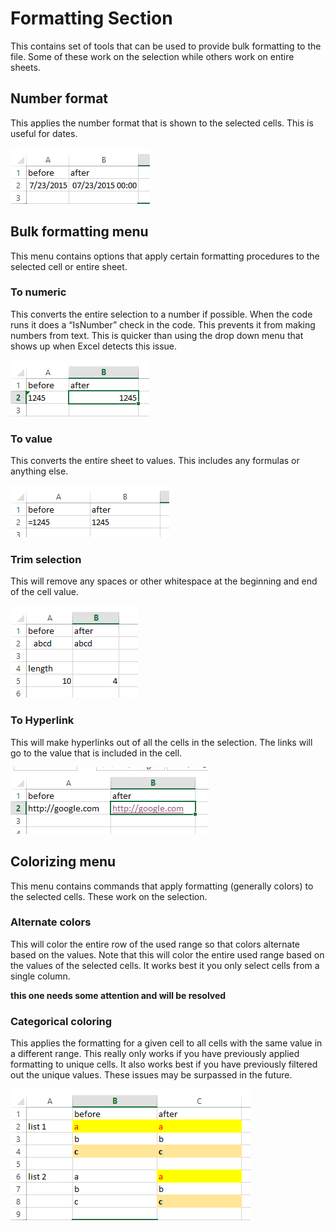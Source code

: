# Formatting Section

This contains set of tools that can be used to provide bulk formatting to the file.  Some of these work on the selection while others work on entire sheets.

## Number format

This applies the number format that is shown to the selected cells.  This is useful for dates.

![date time hour format](./images/format/date%20time%20hours.png)

## Bulk formatting menu

This menu contains options that apply certain formatting procedures to the selected cell or entire sheet.

### To numeric

This converts the entire selection to a number if possible.  When the code runs it does a “IsNumber” check in the code.  This prevents it from making numbers from text.  This is quicker than using the drop down menu that shows up when Excel detects this issue.

![to numeric](./images/format/to%20numeric.png)

### To value

This converts the entire sheet to values.  This includes any formulas or anything else.

![to value](./images/format/to%20value.png)

### Trim selection

This will remove any spaces or other whitespace at the beginning and end of the cell value.

![trim](./images/format/trim.png)

### To Hyperlink

This will make hyperlinks out of all the cells in the selection.  The links will go to the value that is included in the cell.

![to hyperlink](./images/format/to%20hyperlink.png)

## Colorizing menu

This menu contains commands that apply formatting (generally colors) to the selected cells.  These work on the selection.

### Alternate colors

This will color the entire row of the used range so that colors alternate based on the values.  Note that this will color the entire used range based on the values of the selected cells.  It works best it you only select cells from a single column.

**this one needs some attention and will be resolved**

### Categorical coloring

This applies the formatting for a given cell to all cells with the same value in a different range.  This really only works if you have previously applied formatting to unique cells.  It also works best if you have previously filtered out the unique values.  These issues may be surpassed in the future.

![categorical coloring](./images/format/colorize-category.png)
